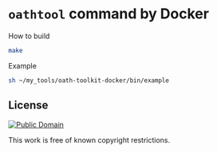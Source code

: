 # `oathtool` command by Docker

How to build

```sh
make
```

Example

```sh
sh ~/my_tools/oath-toolkit-docker/bin/example
```

## License

[![Public Domain](http://i.creativecommons.org/p/mark/1.0/88x31.png)](http://creativecommons.org/publicdomain/mark/1.0/ "license")

This work is free of known copyright restrictions.

